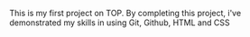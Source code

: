 This is my first project on TOP.
By completing this project, i've demonstrated my skills in using Git, Github, HTML and CSS
